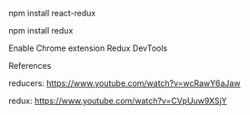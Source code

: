 npm install react-redux


npm install redux


Enable Chrome extension Redux DevTools

References

reducers: https://www.youtube.com/watch?v=wcRawY6aJaw

redux: https://www.youtube.com/watch?v=CVpUuw9XSjY
